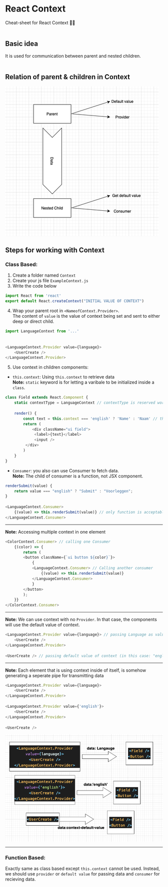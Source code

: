 # React Context
Cheat-sheet for React Context 👍🏻<br />
<br />


## Basic idea
It is used for communication between parent and nested children.
<br /><br />

## Relation of parent & children in Context
![alt text](./src/MdPics/Basic.png)

## Steps for working with Context
### Class Based:
1. Create a folder named `Context`  
2. Create your js file `ExampleContext.js`
3. Write the code below  

```javascript
import React from 'react'
export default React.createContext("INITIAL VALUE OF CONTEXT")
```

4. Wrap your parent root in `<NameofContext.Provider>`.
<br />The content of `value` is the value of context being set and sent to either deep or direct child.
```javascript
import LanguageContext from '...'


<LanguageContext.Provider value={language}>
    <UserCreate />
</LanguageContext.Provider>
```

5. Use context in children components:<br />
- `this.context`: Using `this.context` to retrieve data <br />
**Note:** `static` keyword is for letting a varibale to be initialized inside a `class`.

```javascript
class Field extends React.Component {
    static contextType = LanguageContext // contextType is reserved word

    render() {
        const text = this.context === 'english' ? 'Name' : 'Naam' // this.context is the context being fetched from parent 
        return (
            <div className="ui field">
             <label>{text}</label>
             <input />
         </div>
        )
    }
}
```
- `Consumer`: you also can use Consumer to fetch data. <br />
**Note:** The child of consumer is a function, not JSX component.

```javascript
renderSubmit(value) {
    return value === "english" ? "Submit" : "Voorleggen";
}

<LanguageContext.Consumer>
    {(value) => this.renderSubmit(value)} // only function is acceptable
</LanguageContext.Consumer>
```

<hr>

**Note:** Accessing multiple context in one element

```javascript
<ColorContext.Consumer> // calling one Consumer
    {(color) => {
        return (
        <button className={`ui button ${color}`}>
            {
            <LanguageContext.Consumer> // Calling another consumer
                {(value) => this.renderSubmit(value)}
            </LanguageContext.Consumer>
            }
        </button>
        );
    }}
</ColorContext.Consumer>
```

<hr>

**Note:** We can use context with no `Provider`. In that case, the components will use the default value of context.

```javascript
<LanguageContext.Provider value={language}> // passing Language as value
    <UserCreate />
</LanguageContext.Provider>

<UserCreate /> // passing default value of context (in this case: "english")
```
<hr>

**Note:** Each element that is using context inside of itself, is somehow generating a seperate pipe for transmitting data

```javascript
<LanguageContext.Provider value={language}>
    <UserCreate />
</LanguageContext.Provider>

<LanguageContext.Provider value={'english'}>
    <UserCreate />
</LanguageContext.Provider>

<UserCreate />
```

![alt text](./src/MdPics/Pipes.png)

<hr>

### Function Based:
Exactly same as class based except `this.context` cannot be used. Instead, we should use `provider` or `default value` for passing data and `consumer` for recieving data.
